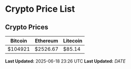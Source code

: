 # Crypto Price List

## Crypto Prices
| Bitcoin | Ethereum | Litecoin |
| ------- | -------- | -------- |
| $104921 | $2526.67 | $85.14 |
**Last Updated:** 2025-06-18 23:26 UTC
**Last Updated:** $DATE$
